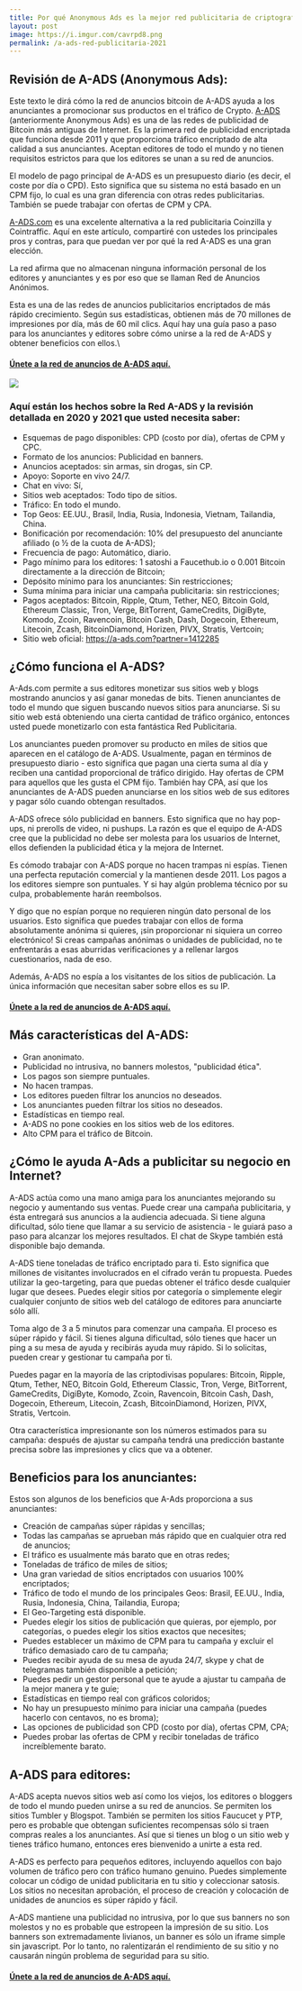 ```yaml
---
title: Por qué Anonymous Ads es la mejor red publicitaria de criptografía para 2021
layout: post
image: https://i.imgur.com/cavrpd8.png
permalink: /a-ads-red-publicitaria-2021
---
```


## Revisión de A-ADS (Anonymous Ads):

Este texto le dirá cómo la red de anuncios bitcoin de A-ADS ayuda a los anunciantes a promocionar sus productos en el tráfico de Crypto. [A-ADS](https://a-ads.com?partner=1412285) (anteriormente Anonymous Ads) es una de las redes de publicidad de Bitcoin más antiguas de Internet. Es la primera red de publicidad encriptada que funciona desde 2011 y que proporciona tráfico encriptado de alta calidad a sus anunciantes. Aceptan editores de todo el mundo y no tienen requisitos estrictos para que los editores se unan a su red de anuncios. 

El modelo de pago principal de A-ADS es un presupuesto diario (es decir, el coste por día o CPD). Esto significa que su sistema no está basado en un CPM fijo, lo cual es una gran diferencia con otras redes publicitarias. También se puede trabajar con ofertas de CPM y CPA. 

[A-ADS.com](https://a-ads.com?partner=1412285) es una excelente alternativa a la red publicitaria Coinzilla y Cointraffic. Aquí en este artículo, compartiré con ustedes los principales pros y contras, para que puedan ver por qué la red A-ADS es una gran elección.

La red afirma que no almacenan ninguna información personal de los editores y anunciantes y es por eso que se llaman Red de Anuncios Anónimos. 

Esta es una de las redes de anuncios publicitarios encriptados de más rápido crecimiento. Según sus estadísticas, obtienen más de 70 millones de impresiones por día, más de 60 mil clics. Aquí hay una guía paso a paso para los anunciantes y editores sobre cómo unirse a la red de A-ADS y obtener beneficios con ellos.\

#### [Únete a la red de anuncios de A-ADS aquí.](https://a-ads.com?partner=1412285)

![](https://i.imgur.com/cavrpd8.png)

### Aquí están los hechos sobre la Red A-ADS y la revisión detallada en 2020 y 2021 que usted necesita saber:

- Esquemas de pago disponibles: CPD (costo por día), ofertas de CPM y CPC.
- Formato de los anuncios: Publicidad en banners.
- Anuncios aceptados: sin armas, sin drogas, sin CP.
- Apoyo: Soporte en vivo 24/7.
- Chat en vivo: Sí,
- Sitios web aceptados: Todo tipo de sitios.
- Tráfico: En todo el mundo.
- Top Geos: EE.UU., Brasil, India, Rusia, Indonesia, Vietnam, Tailandia, China.
- Bonificación por recomendación: 10% del presupuesto del anunciante afiliado (o ½ de la cuota de A-ADS);
- Frecuencia de pago: Automático, diario.
- Pago mínimo para los editores: 1 satoshi a Faucethub.io o 0.001 Bitcoin directamente a la dirección de Bitcoin;
- Depósito mínimo para los anunciantes: Sin restricciones;
- Suma mínima para iniciar una campaña publicitaria: sin restricciones;
- Pagos aceptados: Bitcoin, Ripple, Qtum, Tether, NEO, Bitcoin Gold, Ethereum Classic, Tron, Verge, BitTorrent, GameCredits, DigiByte, Komodo, Zcoin, Ravencoin, Bitcoin Cash, Dash, Dogecoin, Ethereum, Litecoin, Zcash, BitcoinDiamond, Horizen, PIVX, Stratis, Vertcoin;
- Sitio web oficial: https://a-ads.com?partner=1412285

## ¿Cómo funciona el A-ADS?


A-Ads.com permite a sus editores monetizar sus sitios web y blogs mostrando anuncios y así ganar monedas de bits. Tienen anunciantes de todo el mundo que siguen buscando nuevos sitios para anunciarse. Si su sitio web está obteniendo una cierta cantidad de tráfico orgánico, entonces usted puede monetizarlo con esta fantástica Red Publicitaria.

Los anunciantes pueden promover su producto en miles de sitios que aparecen en el catálogo de A-ADS. Usualmente, pagan en términos de presupuesto diario - esto significa que pagan una cierta suma al día y reciben una cantidad proporcional de tráfico dirigido. Hay ofertas de CPM para aquellos que les gusta el CPM fijo.  También hay CPA, así que los anunciantes de A-ADS pueden anunciarse en los sitios web de sus editores y pagar sólo cuando obtengan resultados. 

A-ADS ofrece sólo publicidad en banners. Esto significa que no hay pop-ups, ni prerolls de video, ni pushups. La razón es que el equipo de A-ADS cree que la publicidad no debe ser molesta para los usuarios de Internet, ellos defienden la publicidad ética y la mejora de Internet.

Es cómodo trabajar con A-ADS porque no hacen trampas ni espías. Tienen una perfecta reputación comercial y la mantienen desde 2011. Los pagos a los editores siempre son puntuales. Y si hay algún problema técnico por su culpa, probablemente harán reembolsos.

Y digo que no espían porque no requieren ningún dato personal de los usuarios. Esto significa que puedes trabajar con ellos de forma absolutamente anónima si quieres, ¡sin proporcionar ni siquiera un correo electrónico! Si creas campañas anónimas o unidades de publicidad, no te enfrentarás a esas aburridas verificaciones y a rellenar largos cuestionarios, nada de eso. 

Además, A-ADS no espía a los visitantes de los sitios de publicación. La única información que necesitan saber sobre ellos es su IP. 

#### [Únete a la red de anuncios de A-ADS aquí.](https://a-ads.com?partner=1412285)

## Más características del A-ADS:

- Gran anonimato.
- Publicidad no intrusiva, no banners molestos, "publicidad ética".
- Los pagos son siempre puntuales.
- No hacen trampas.
- Los editores pueden filtrar los anuncios no deseados.
- Los anunciantes pueden filtrar los sitios no deseados.
- Estadísticas en tiempo real.
- A-ADS no pone cookies en los sitios web de los editores.
- Alto CPM para el tráfico de Bitcoin.

## ¿Cómo le ayuda A-Ads a publicitar su negocio en Internet?

A-ADS actúa como una mano amiga para los anunciantes mejorando su negocio y aumentando sus ventas. Puede crear una campaña publicitaria, y ésta entregará sus anuncios a la audiencia adecuada. Si tiene alguna dificultad, sólo tiene que llamar a su servicio de asistencia - le guiará paso a paso para alcanzar los mejores resultados. El chat de Skype también está disponible bajo demanda.

A-ADS tiene toneladas de tráfico encriptado para ti. Esto significa que millones de visitantes involucrados en el cifrado verán tu propuesta. Puedes utilizar la geo-targeting, para que puedas obtener el tráfico desde cualquier lugar que desees. Puedes elegir sitios por categoría o simplemente elegir cualquier conjunto de sitios web del catálogo de editores para anunciarte sólo allí.

Toma algo de 3 a 5 minutos para comenzar una campaña. El proceso es súper rápido y fácil. Si tienes alguna dificultad, sólo tienes que hacer un ping a su mesa de ayuda y recibirás ayuda muy rápido. Si lo solicitas, pueden crear y gestionar tu campaña por ti.

Puedes pagar en la mayoría de las criptodivisas populares:  Bitcoin, Ripple, Qtum, Tether, NEO, Bitcoin Gold, Ethereum Classic, Tron, Verge, BitTorrent, GameCredits, DigiByte, Komodo, Zcoin, Ravencoin, Bitcoin Cash, Dash, Dogecoin, Ethereum, Litecoin, Zcash, BitcoinDiamond, Horizen, PIVX, Stratis, Vertcoin.

Otra característica impresionante son los números estimados para su campaña: después de ajustar su campaña tendrá una predicción bastante precisa sobre las impresiones y clics que va a obtener. 

## Beneficios para los anunciantes:

Estos son algunos de los beneficios que A-Ads proporciona a sus anunciantes:

- Creación de campañas súper rápidas y sencillas;
- Todas las campañas se aprueban más rápido que en cualquier otra red de anuncios;
- El tráfico es usualmente más barato que en otras redes;
- Toneladas de tráfico de miles de sitios;
- Una gran variedad de sitios encriptados con usuarios 100% encriptados;
- Tráfico de todo el mundo de los principales Geos: Brasil, EE.UU., India, Rusia, Indonesia, China, Tailandia, Europa;
- El Geo-Targeting está disponible.
- Puedes elegir los sitios de publicación que quieras, por ejemplo, por categorías, o puedes elegir los sitios exactos que necesites;
- Puedes establecer un máximo de CPM para tu campaña y excluir el tráfico demasiado caro de tu campaña; 
- Puedes recibir ayuda de su mesa de ayuda 24/7, skype y chat de telegramas también disponible a petición; 
- Puedes pedir un gestor personal que te ayude a ajustar tu campaña de la mejor manera y te guíe;
- Estadísticas en tiempo real con gráficos coloridos;
- No hay un presupuesto mínimo para iniciar una campaña (puedes hacerlo con centavos, no es broma);
- Las opciones de publicidad son CPD (costo por día), ofertas CPM, CPA;
- Puedes probar las ofertas de CPM y recibir toneladas de tráfico increíblemente barato.

## A-ADS para editores:

A-ADS acepta nuevos sitios web así como los viejos, los editores o bloggers de todo el mundo pueden unirse a su red de anuncios. Se permiten los sitios Tumbler y Blogspot. También se permiten los sitios Faucucet y PTP, pero es probable que obtengan suficientes recompensas sólo si traen compras reales a los anunciantes. Así que si tienes un blog o un sitio web y tienes tráfico humano, entonces eres bienvenido a unirte a esta red. 

A-ADS es perfecto para pequeños editores, incluyendo aquellos con bajo volumen de tráfico pero con tráfico humano genuino. Puedes simplemente colocar un código de unidad publicitaria en tu sitio y coleccionar satosis. Los sitios no necesitan aprobación, el proceso de creación y colocación de unidades de anuncios es súper rápido y fácil. 

A-ADS mantiene una publicidad no intrusiva, por lo que sus banners no son molestos y no es probable que estropeen la impresión de su sitio. Los banners son extremadamente livianos, un banner es sólo un iframe simple sin javascript. Por lo tanto, no ralentizarán el rendimiento de su sitio y no causarán ningún problema de seguridad para su sitio. 

#### [Únete a la red de anuncios de A-ADS aquí.](https://a-ads.com?partner=1412285)
